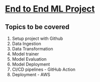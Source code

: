 # [End to End ML Project](https://www.youtube.com/watch?v=S_F_c9e2bz4&list=PLZoTAELRMXVPS-dOaVbAux22vzqdgoGhG&index=1)

## Topics to be covered
1. Setup project with Github
2. Data Ingestion
3. Data Transformation
4. Model trainer
5. Model Evaluation
6. Model Deployment
7. CI/CD pipelines - GitHub Action
8. Deployment - AWS

